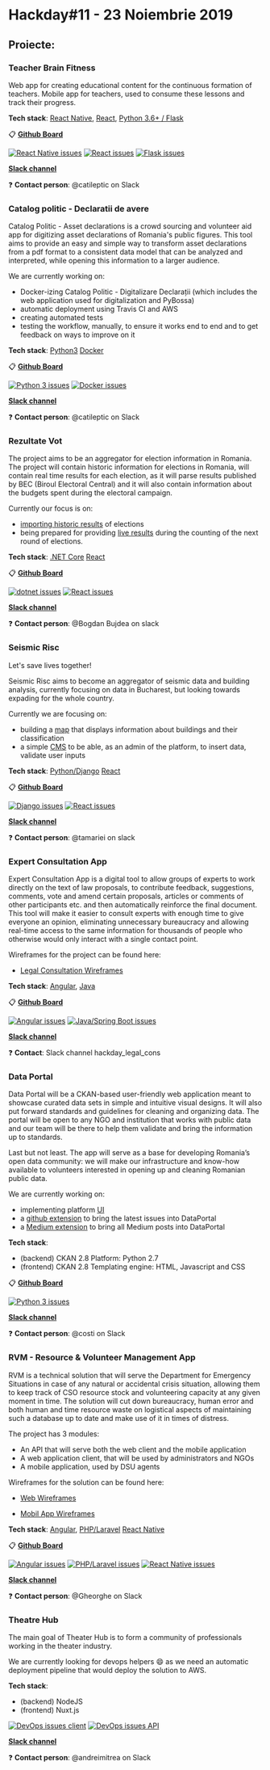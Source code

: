 # Hackday#11 - 23 Noiembrie 2019

## Proiecte:

### Teacher Brain Fitness

Web app for creating educational content for the continuous formation of teachers. Mobile app for teachers, used to consume these lessons and track their progress.

**Tech stack**: [React Native](https://github.com/code4romania/brain-fitness-mobile/issues), 
[React](https://github.com/code4romania/brain-fitness-client/issues), 
[Python 3.6+ / Flask](https://github.com/code4romania/brain-fitness-api/issues)

:clipboard: **[Github Board](https://github.com/orgs/code4romania/projects/20)**

[![React Native issues](https://img.shields.io/badge/open%20issues-react_native-green.svg?style=for-the-badge)](https://github.com/code4romania/brain-fitness-mobile/issues)
[![React issues](https://img.shields.io/badge/open%20issues-react-orange.svg?style=for-the-badge)](https://github.com/code4romania/brain-fitness-client/issues)
[![Flask issues](https://img.shields.io/badge/open%20issues-flask-blue.svg?style=for-the-badge)](https://github.com/code4romania/brain-fitness-api/issues)

**[Slack channel](https://codeforromania.slack.com/archives/CQVB988G0)**

:question: **Contact person**: @catileptic on Slack

### Catalog politic - Declaratii de avere

Catalog Politic - Asset declarations is a crowd sourcing and volunteer aid app for digitizing asset declarations of Romania's public figures. This tool aims to provide an easy and simple way to transform asset declarations from a pdf format to a consistent data model that can be analyzed and interpreted, while opening this information to a larger audience.

We are currently working on:

- Docker-izing Catalog Politic - Digitalizare Declarații (which includes the web application used for digitalization and PyBossa)
- automatic deployment using Travis CI and AWS
- creating automated tests
- testing the workflow, manually, to ensure it works end to end and to get feedback on ways to improve on it


**Tech stack**: [Python3](https://github.com/code4romania/catpol-declaratii/issues?utf8=%E2%9C%93&q=is%3Aissue+is%3Aopen+label%3Apython)
[Docker](https://github.com/code4romania/catpol-declaratii/issues?q=is%3Aissue+is%3Aopen+label%3ADocker)

:clipboard: **[Github Board](https://github.com/orgs/code4romania/projects/10)**

[![Python 3 issues](https://img.shields.io/badge/open%20issues-python-green.svg?style=for-the-badge)](https://github.com/code4romania/catpol-declaratii/issues?utf8=%E2%9C%93&q=is%3Aissue+is%3Aopen+label%3Apython)
[![Docker issues](https://img.shields.io/badge/open%20issues-docker-orange.svg?style=for-the-badge)](https://github.com/code4romania/catpol-declaratii/issues?utf8=%E2%9C%93&q=is%3Aissue+is%3Aopen+label%3Apython)

**[Slack channel](https://codeforromania.slack.com/messages/CGF3WESK1)**

:question: **Contact person**: @catileptic on Slack

### Rezultate Vot

The project aims to be an aggregator for election information in Romania. The project will contain historic information for elections in Romania, will contain real time results for each election, as it will parse results published by BEC (Biroul Electoral Central) and it will also contain information about the budgets spent during the electoral campaign.

Currently our focus is on:
- [importing historic results](https://github.com/code4romania/rezultate-vot/issues?q=is%3Aissue+is%3Aopen+label%3Ahistoric-results) of elections 
- being prepared for providing [live results](https://github.com/code4romania/rezultate-vot/issues?q=is%3Aissue+is%3Aopen+label%3Avote-results) during the counting of the next round of elections.

**Tech stack**: [.NET Core](https://github.com/code4romania/rezultate-vot/issues?q=is%3Aissue+is%3Aopen+label%3Adotnet)
[React](https://github.com/code4romania/rezultate-vot/issues?q=is%3Aissue+is%3Aopen+label%3Areact)

:clipboard: **[Github Board](https://github.com/orgs/code4romania/projects/18)**

[![dotnet issues](https://img.shields.io/badge/open%20issues-.NET%20Core-blue.svg?style=for-the-badge)](https://github.com/code4romania/rezultate-vot/issues?q=is%3Aissue+is%3Aopen+label%3Adotnet) [![React issues](https://img.shields.io/badge/open%20issues-react-green.svg?style=for-the-badge)](https://github.com/code4romania/rezultate-vot/issues?q=is%3Aissue+is%3Aopen+label%3Areact)

**[Slack channel](https://codeforromania.slack.com/messages/CNNQ78J2Z)**

:question: **Contact person**: @Bogdan Bujdea on slack

### Seismic Risc

Let's save lives together!

Seismic Risc aims to become an aggregator of seismic data and building analysis, currently focusing on data in Bucharest, but looking towards expading for the whole country.

Currently we are focusing on:
- building a [map](https://github.com/code4romania/seismic-risc/issues?q=is%3Aissue+is%3Aopen+label%3Amap) that displays information about buildings and their classification
- a simple [CMS](https://github.com/code4romania/seismic-risc/issues?q=is%3Aissue+is%3Aopen+label%3Acms) to be able, as an admin of the platform, to insert data, validate user inputs

**Tech stack**: [Python/Django](https://github.com/code4romania/seismic-risc/issues?q=is%3Aissue+is%3Aopen+label%3Adjango) [React](https://github.com/code4romania/seismic-risc-client/issues)

:clipboard: **[Github Board](https://github.com/orgs/code4romania/projects/16)**

[![Django issues](https://img.shields.io/badge/open%20issues-django-orange.svg?style=for-the-badge)](https://github.com/code4romania/seismic-risc/issues) [![React issues](https://img.shields.io/badge/open%20issues-react-green.svg?style=for-the-badge)](https://github.com/code4romania/seismic-risc-client/issues)

**[Slack channel](https://codeforromania.slack.com/messages/CLM4014BB)**

:question: **Contact person**: @tamariei on slack

### Expert Consultation App

Expert Consultation App is a digital tool to allow groups of experts to work directly on the text of law proposals, to contribute feedback, suggestions, comments, vote and amend certain proposals, articles or comments of other participants etc. and then automatically reinforce the final document. This tool will make it easier to consult experts with enough time to give everyone an opinion, eliminating unnecessary bureaucracy and allowing real-time access to the same information for thousands of people who otherwise would only interact with a single contact point.

Wireframes for the project can be found here:

- [Legal Consultation Wireframes](https://www.figma.com/file/7VLlmWKJOjS3YXkOFjMRi0/Legal-Consultation)

**Tech stack**: 
[Angular](https://github.com/code4romania/legal-consultation-client/issues),
[Java](https://github.com/code4romania/legal-consultation-api/issues)

:clipboard: **[Github Board](https://github.com/orgs/code4romania/projects/15)**

[![Angular issues](https://img.shields.io/badge/open%20issues-angular-orange.svg?style=for-the-badge)](https://github.com/code4romania/legal-consultation-client/issues) 
[![Java/Spring Boot issues](https://img.shields.io/badge/open%20issues-java-green.svg?style=for-the-badge)](https://github.com/code4romania/legal-consultation-api/issues)

**[Slack channel](https://codeforromania.slack.com/messages/CKRS59XTK)**

:question: **Contact**: Slack channel hackday_legal_cons

### Data Portal

Data Portal will be a CKAN-based user-friendly web application meant to showcase curated data sets in simple and intuitive visual designs. It will also put forward standards and guidelines for cleaning and organizing data. The portal will be open to any NGO and institution that works with public data and our team will be there to help them validate and bring the information up to standards.

Last but not least. The app will serve as a base for developing Romania’s open data community: we will make our infrastructure and know-how available to volunteers interested in opening up and cleaning Romanian public data.

We are currently working on:

- implementing platform [UI](https://github.com/code4romania/ckanext-dataportaltheme/issues)
- a  [github extension](https://github.com/code4romania/ckanext-githubfeed/issues) to bring the latest issues into DataPortal
- a  [Medium extension](https://github.com/code4romania/ckanext-mediumfeed/issues) to bring all Medium posts into DataPortal


**Tech stack**:

- (backend) CKAN 2.8 Platform: Python 2.7
- (frontend) CKAN 2.8 Templating engine: HTML, Javascript and CSS


:clipboard: **[Github Board](https://github.com/orgs/code4romania/projects/12)**

[![Python 3 issues](https://img.shields.io/badge/open%20issues-python-green.svg?style=for-the-badge)](https://github.com/code4romania/data-portal/issues)

**[Slack channel](https://codeforromania.slack.com/messages/CGF3V9X63)**

:question: **Contact person**: @costi on Slack

### RVM - Resource & Volunteer Management App

RVM is a technical solution that will serve the Department for Emergency Situations in case of any natural or accidental crisis situation, allowing them to keep track of CSO resource stock and volunteering capacity at any given moment in time. The solution will cut down bureaucracy, human error and both human and time resource waste on logistical aspects of maintaining such a database up to date and make use of it in times of distress.

The project has 3 modules:
- An API that will serve both the web client and the mobile application
- A web application client, that will be used by administrators and NGOs
- A mobile application, used by DSU agents

Wireframes for the solution can be found here: 

- [Web Wireframes](https://www.figma.com/file/K7Qqywpx1QFVzG1ml2Fa3qsv/Resource-%26-Volunteer-Management-App)

- [Mobil App Wireframes](https://www.figma.com/file/RIKRNKzDKb1VH3sOmEiER9/VoluntarDRM-(Copy))


**Tech stack**: [Angular](https://github.com/code4romania/rvm-client/issues?q=is%3Aissue+is%3Aopen),
[PHP/Laravel](https://github.com/code4romania/rvm-api/issues?q=is%3Aissue+is%3Aopen)
[React Native](https://github.com/code4romania/rvm-mobile/issues?q=is%3Aissue+is%3Aopen)

:clipboard: **[Github Board](https://github.com/orgs/code4romania/projects/14)**

[![Angular issues](https://img.shields.io/badge/open%20issues-angular-orange.svg?style=for-the-badge)](https://github.com/code4romania/rvm-client/issues?q=is%3Aissue+is%3Aopen) 
[![PHP/Laravel issues](https://img.shields.io/badge/open%20issues-php/laravel-red.svg?style=for-the-badge)](https://github.com/code4romania/rvm-api/issues?q=is%3Aissue+is%3Aopen)
[![React Native issues](https://img.shields.io/badge/open%20issues-react%20native-blue.svg?style=for-the-badge)](https://github.com/code4romania/rvm-mobile/issues?q=is%3Aissue+is%3Aopen)


**[Slack channel](https://codeforromania.slack.com/messages/CKRQ1TF09)**

:question: **Contact person**: @Gheorghe on Slack

### Theatre Hub

The main goal of Theater Hub is to form a community of professionals working in the theater industry. 

We are currently looking for devops helpers :smile: as we need an automatic deployment pipeline that would deploy the solution to AWS.

**Tech stack**:

- (backend) NodeJS
- (frontend) Nuxt.js

[![DevOps issues client](https://img.shields.io/badge/open%20issues-frontend-green.svg?style=for-the-badge)](https://github.com/code4romania/theater-hub-client/issues)
[![DevOps issues API](https://img.shields.io/badge/open%20issues-backend-blue.svg?style=for-the-badge)](https://github.com/code4romania/theater-hub-api/issues)


**[Slack channel](https://codeforromania.slack.com/messages/CGE57L5T2)**

:question: **Contact person**: @andreimitrea on Slack
